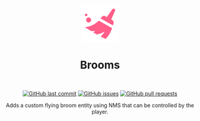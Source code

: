 <p align="center">
  <img src="assets/icon.png" alt="Brooms Icon">
</p>
<h1 align="center">
  Brooms
</h1>
<br>
<p align="center">
  <a href="https://github.com/hello-andrew-yan/spigot-nms-brooms/commits/master">
    <img alt="GitHub last commit" src="https://img.shields.io/github/last-commit/hello-andrew-yan/spigot-nms-brooms?style=flat-square""></a>
  <a href="https://github.com/hello-andrew-yan/spigot-nms-brooms/issues">
    <img alt="GitHub issues" src="https://img.shields.io/github/issues-raw/hello-andrew-yan/spigot-nms-brooms?style=flat-square""></a>
  <a href="https://github.com/hello-andrew-yan/spigot-nms-brooms/pulls">
    <img alt="GitHub pull requests" src="https://img.shields.io/github/issues-pr-raw/hello-andrew-yan/spigot-nms-brooms?style=flat-square""></a>
</p>
<p align="center">
  Adds a custom flying broom entity using NMS that can be controlled by the player.
</p>
